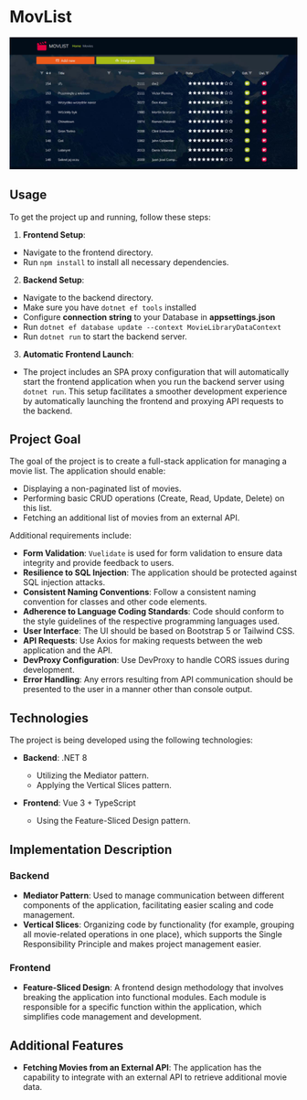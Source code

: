 # MovList
![img.png](img.png)

## Usage

To get the project up and running, follow these steps:

1. **Frontend Setup**:
  - Navigate to the frontend directory.
  - Run `npm install` to install all necessary dependencies.

2. **Backend Setup**:
  - Navigate to the backend directory.
  - Make sure you have `dotnet ef tools` installed
  - Configure **connection string** to your Database in **appsettings.json**
  - Run `dotnet ef database update --context MovieLibraryDataContext`
  - Run `dotnet run` to start the backend server.

3. **Automatic Frontend Launch**:
  - The project includes an SPA proxy configuration that will automatically start the frontend application when you run the backend server using `dotnet run`. This setup facilitates a smoother development experience by automatically launching the frontend and proxying API requests to the backend.


## Project Goal

The goal of the project is to create a full-stack application for managing a movie list. The application should enable:

- Displaying a non-paginated list of movies.
- Performing basic CRUD operations (Create, Read, Update, Delete) on this list.
- Fetching an additional list of movies from an external API.

Additional requirements include:

- **Form Validation**: `Vuelidate` is used for form validation to ensure data integrity and provide feedback to users.
- **Resilience to SQL Injection**: The application should be protected against SQL injection attacks.
- **Consistent Naming Conventions**: Follow a consistent naming convention for classes and other code elements.
- **Adherence to Language Coding Standards**: Code should conform to the style guidelines of the respective programming languages used.
- **User Interface**: The UI should be based on Bootstrap 5 or Tailwind CSS.
- **API Requests**: Use Axios for making requests between the web application and the API.
- **DevProxy Configuration**: Use DevProxy to handle CORS issues during development.
- **Error Handling**: Any errors resulting from API communication should be presented to the user in a manner other than console output.

## Technologies

The project is being developed using the following technologies:

- **Backend**: .NET 8
  - Utilizing the Mediator pattern.
  - Applying the Vertical Slices pattern.

- **Frontend**: Vue 3 + TypeScript
  - Using the Feature-Sliced Design pattern.

## Implementation Description

### Backend

- **Mediator Pattern**: Used to manage communication between different components of the application, facilitating easier scaling and code management.
- **Vertical Slices**: Organizing code by functionality (for example, grouping all movie-related operations in one place), which supports the Single Responsibility Principle and makes project management easier.

### Frontend

- **Feature-Sliced Design**: A frontend design methodology that involves breaking the application into functional modules. Each module is responsible for a specific function within the application, which simplifies code management and development.

## Additional Features

- **Fetching Movies from an External API**: The application has the capability to integrate with an external API to retrieve additional movie data.
